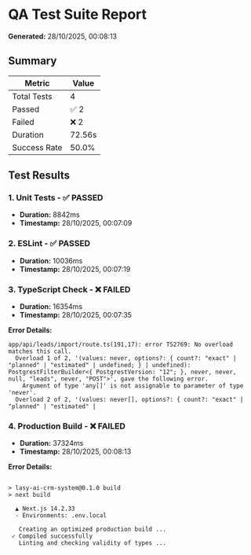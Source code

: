 # QA Test Suite Report

**Generated:** 28/10/2025, 00:08:13

## Summary

| Metric | Value |
|--------|-------|
| Total Tests | 4 |
| Passed | ✅ 2 |
| Failed | ❌ 2 |
| Duration | 72.56s |
| Success Rate | 50.0% |

## Test Results

### 1. Unit Tests - ✅ PASSED

- **Duration:** 8842ms
- **Timestamp:** 28/10/2025, 00:07:09

### 2. ESLint - ✅ PASSED

- **Duration:** 10036ms
- **Timestamp:** 28/10/2025, 00:07:19

### 3. TypeScript Check - ❌ FAILED

- **Duration:** 16354ms
- **Timestamp:** 28/10/2025, 00:07:35

**Error Details:**
```
app/api/leads/import/route.ts(191,17): error TS2769: No overload matches this call.
  Overload 1 of 2, '(values: never, options?: { count?: "exact" | "planned" | "estimated" | undefined; } | undefined): PostgrestFilterBuilder<{ PostgrestVersion: "12"; }, never, never, null, "leads", never, "POST">', gave the following error.
    Argument of type 'any[]' is not assignable to parameter of type 'never'.
  Overload 2 of 2, '(values: never[], options?: { count?: "exact" | "planned" | "estimated" |
```

### 4. Production Build - ❌ FAILED

- **Duration:** 37324ms
- **Timestamp:** 28/10/2025, 00:08:13

**Error Details:**
```

> lasy-ai-crm-system@0.1.0 build
> next build

  ▲ Next.js 14.2.33
  - Environments: .env.local

   Creating an optimized production build ...
 ✓ Compiled successfully
   Linting and checking validity of types ...

```

